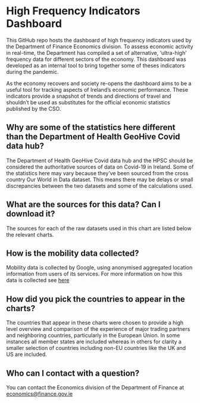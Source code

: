 # High Frequency Indicators Dashboard

This GitHub repo hosts the dashboard of high frequency indicators used by the Department of Finance Economics division. To assess economic activity in real-time, the Department has compiled a set of 
alternative, ‘ultra-high’ frequency data for different sectors of the economy. This dashboard was developed as an internal tool to bring together some of theses indicators during the pandemic.

As the economy recovers and society re-opens the dashboard aims to be a useful tool for tracking aspects of Ireland’s economic performance. These indicators provide a snapshot of trends and directions of travel and shouldn’t be used as substitutes for the official economic statistics published by the CSO.


## Why are some of the statistics here different than the Department of Health GeoHive Covid data hub?


The Department of Health GeoHive Covid data hub and the HPSC should be considered the authoritative sources of data on Covid-19 in Ireland. Some of the statistics here may vary because they’ve been sourced from the cross country Our World in Data dataset. This means there may be delays or small discrepancies between the two datasets and some of the calculations used.



## What are the sources for this data? Can I download it?


The sources for each of the raw datasets used in this chart are listed below the relevant charts.



## How is the mobility data collected?

Mobility data is collected by Google, using anonymised aggregated location information from users of its services. For more information on how this data is collected see [here](https://www.google.com/covid19/mobility/)

## How did you pick the countries to appear in the charts?

The countries that appear in these charts were chosen to provide a high level overview and comparison of the experience of major trading partners and neighboring countries, particularly in the European Union. In some instances all member states are included whereas in others for clarity a smaller selection of countries including non-EU countries like the UK and US are included.

## Who can I contact with a question?
You can contact the Economics division of the Department of Finance at [economics@finance.gov.ie](mailto:economics@finance.gov.ie)
